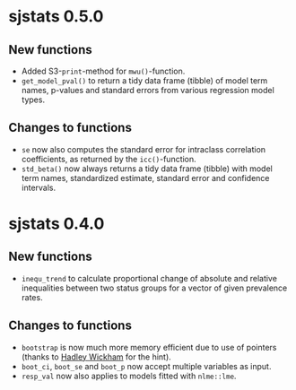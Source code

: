 # sjstats 0.5.0

## New functions

* Added S3-`print`-method for `mwu()`-function.
* `get_model_pval()` to return a tidy data frame (tibble) of model term names, p-values and standard errors from various regression model types.

## Changes to functions

* `se` now also computes the standard error for intraclass correlation coefficients, as returned by the `icc()`-function.
* `std_beta()` now always returns a tidy data frame (tibble) with model term names, standardized estimate, standard error and confidence intervals.

# sjstats 0.4.0

## New functions
* `inequ_trend` to calculate proportional change of absolute and relative inequalities between two status groups for a vector of given prevalence rates.


## Changes to functions

* `bootstrap` is now much more memory efficient due to use of pointers (thanks to [Hadley Wickham](https://twitter.com/hadleywickham) for the hint).
* `boot_ci`, `boot_se` and `boot_p` now accept multiple variables as input.
* `resp_val` now also applies to models fitted with `nlme::lme`.
